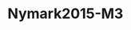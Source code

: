 # Nymark2015-M3
<a name="material" />
<script type="application/ld+json">

  {
    "@context": "https://schema.org/",
    "@type": "ChemicalSubstance",
    "http://purl.org/dc/terms/conformsTo":
      {
        "@type": "CreativeWork",
        "@id": "https://bioschemas.org/profiles/ChemicalSubstance/0.4-RELEASE/"
      },
    "@id": "https://egonw.github.io/nanowiki/nanowiki411.html#material",
    "name": "Nymark2015-M3",
    "sameAs: "http://127.0.0.1/mediawiki/index.php/Special:URIResolver/Nymark2015-2DM3"
  }
</script>

